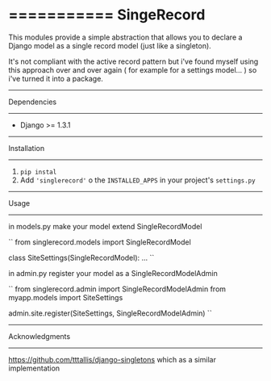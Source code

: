 ===========
SingeRecord
===========

This modules provide a simple abstraction that allows you to declare a Django model as a single record model (just like a singleton).

It's not compliant with the active record pattern but i've found myself using this approach over and over again ( for example for a settings model... ) so i've turned it into a package.

************
Dependencies
************

* Django >= 1.3.1

************
Installation
************

1. ``pip instal``
2. Add ``'singlerecord'`` o the `INSTALLED_APPS` in your project's ``settings.py`` 


*****
Usage
*****

in models.py make your model extend SingleRecordModel

``
from singlerecord.models import SingleRecordModel

class SiteSettings(SingleRecordModel):
  ...
``

in admin.py register your model as a SingleRecordModelAdmin

``
from singlerecord.admin import SingleRecordModelAdmin
from myapp.models import SiteSettings
        
admin.site.register(SiteSettings, SingleRecordModelAdmin)
``

***************
Acknowledgments
***************

https://github.com/tttallis/django-singletons which as a similar implementation
